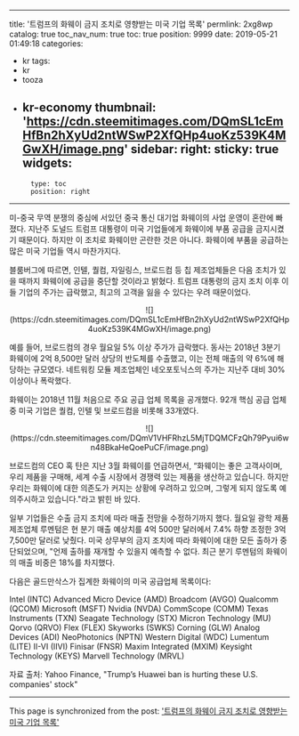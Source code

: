 
---
title: '트럼프의 화웨이 금지 조치로 영향받는 미국 기업 목록'
permlink: 2xg8wp
catalog: true
toc_nav_num: true
toc: true
position: 9999
date: 2019-05-21 01:49:18
categories:
- kr
tags:
- kr
- tooza
- kr-economy
thumbnail: 'https://cdn.steemitimages.com/DQmSL1cEmHfBn2hXyUd2ntWSwP2XfQHp4uoKz539K4MGwXH/image.png'
sidebar:
    right:
        sticky: true
widgets:
    -
        type: toc
        position: right
---


미-중국 무역 분쟁의 중심에 서있던 중국 통신 대기업 화웨이의 사업 운영이 혼란에 빠졌다. 지난주 도널드 트럼프 대통령이 미국 기업들에게 화웨이에 부품 공급을 금지시켰기 때문이다. 하지만 이 조치로 화웨이만 곤란한 것은 아니다. 화웨이에 부품을 공급하는 많은 미국 기업들 역시 마찬가지다.​

블룸버그에 따르면, 인텔, 퀄컴, 자일링스, 브로드컴 등 칩 제조업체들은 다음 조치가 있을 때까지 화웨이에 공급을 중단할 것이라고 밝혔다. 트럼프 대통령의 금지 조치 이후 이들 기업의 주가는 급락했고, 최고의 고객을 잃을 수 있다는 우려 때문이었다.

<center>
![](https://cdn.steemitimages.com/DQmSL1cEmHfBn2hXyUd2ntWSwP2XfQHp4uoKz539K4MGwXH/image.png)
</center>

예를 들어, 브로드컴의 경우 월요일 5% 이상 주가가 급락했다. 동사는 2018년 3분기 화웨이에 2억 8,500만 달러 상당의 반도체를 수출했고, 이는 전체 매출의 약 6%에 해당하는 규모였다. 네트워킹 모듈 제조업체인 네오포토닉스의 주가는 지난주 대비 30% 이상이나 폭락했다.​

화웨이는 2018년 11월 처음으로 주요 공급 업체 목록을 공개했다. 92개 핵심 공급 업체 중 미국 기업은 퀄컴, 인텔 및 브로드컴을 비롯해 33개였다.
<center>
![](https://cdn.steemitimages.com/DQmV1VHFRhzL5MjTDQMCFzQh79Pyui6wn48BkaHeQoePuCF/image.png)
</center>

브로드컴의 CEO 혹 탄은 지난 3월 화웨이를 언급하면서, “화웨이는 좋은 고객사이며, 우리 제품을 구매해, 세계 수출 시장에서 경쟁력 있는 제품을 생산하고 있습니다. 하지만 우리는 화웨이에 대한 의존도가 커지는 상황에 우려하고 있으며, 그렇게 되지 않도록 예의주시하고 있습니다."라고 밝힌 바 있다.​

일부 기업들은 수출 금지 조치에 따라 매출 전망을 수정하기까지 했다. 월요일 광학 제품 제조업체 루멘텀은 현 분기 매출 예상치를 4억 500만 달러에서 7.4% 하향 조정한 3억 7,500만 달러로 낮췄다. 미국 상무부의 금지 조치에 따라 화웨이에 대한 모든 출하가 중단되었으며, "언제 출하를 재개할 수 있을지 예측할 수 없다. 최근 분기 루멘텀의 화웨이의 매출 비중은 18%를 차지했다.​

다음은 골드만삭스가 집계한 화웨이의 미국 공급업체 목록이다:​

Intel (INTC)
Advanced Micro Device (AMD)
Broadcom (AVGO)
Qualcomm (QCOM)
Microsoft (MSFT)
Nvidia (NVDA)
CommScope (COMM)
Texas Instruments (TXN)
Seagate Technology (STX)
Micron Technology (MU)
Qorvo (QRVO)
Flex (FLEX)
Skyworks (SWKS)
Corning (GLW)
Analog Devices (ADI)
NeoPhotonics (NPTN)
Western Digital (WDC)
Lumentum (LITE)
II-VI (IIVI)
Finisar (FNSR)
Maxim Integrated (MXIM)
Keysight Technology (KEYS)
Marvell Technology (MRVL)
​

자료 출처: Yahoo Finance, "Trump’s Huawei ban is hurting these U.S. companies' stock"

- - -

This page is synchronized from the post: ['트럼프의 화웨이 금지 조치로 영향받는 미국 기업 목록'](https://steemit.com/@pius.pius/2xg8wp)

